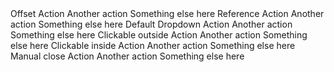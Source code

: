 <BSButtonGroup>
    <BSDropdown Offset="10,20">
        <Toggler>
            <BSToggle IsButton="true" Color="BSColor.Secondary">Offset</BSToggle>
        </Toggler>
        <Content>
            <BSDropdownItem IsButton="true">Action</BSDropdownItem>
            <BSDropdownItem IsButton="true">Another action</BSDropdownItem>
            <BSDropdownItem IsButton="true">Something else here</BSDropdownItem>
        </Content>
    </BSDropdown>
</BSButtonGroup>
<BSButtonGroup>
    <BSButton Color="BSColor.Secondary" DataId="dropdownTarget">Reference</BSButton>
    <BSButton Color="BSColor.Secondary" Class="dropdown-toggle dropdown-toggle-split" Target="dropref"></BSButton>
    <BSDropdown DataId="dropref" Target="dropdownTarget">
        <Content>
            <BSDropdownItem IsButton="true">Action</BSDropdownItem>
            <BSDropdownItem IsButton="true">Another action</BSDropdownItem>
            <BSDropdownItem IsButton="true">Something else here</BSDropdownItem>
        </Content>
    </BSDropdown>
</BSButtonGroup>
<BSButtonGroup>
    <BSDropdown>
        <Toggler>
            <BSToggle IsButton="true" Color="BSColor.Secondary">Default Dropdown</BSToggle>
        </Toggler>
        <Content>
            <BSDropdownItem>Action</BSDropdownItem>
            <BSDropdownItem>Another action</BSDropdownItem>
            <BSDropdownItem>Something else here</BSDropdownItem>
        </Content>
    </BSDropdown>
</BSButtonGroup>
<BSButtonGroup>
    <BSDropdown AllowOutsideClick="true">
        <Toggler>
            <BSToggle IsButton="true" Color="BSColor.Secondary">Clickable outside</BSToggle>
        </Toggler>
        <Content>
            <BSDropdownItem>Action</BSDropdownItem>
            <BSDropdownItem>Another action</BSDropdownItem>
            <BSDropdownItem>Something else here</BSDropdownItem>
        </Content>
    </BSDropdown>
</BSButtonGroup>
<BSButtonGroup>
    <BSDropdown AllowItemClick="true">
        <Toggler>
            <BSToggle IsButton="true" Color="BSColor.Secondary">Clickable inside</BSToggle>
        </Toggler>
        <Content>
            <BSDropdownItem>Action</BSDropdownItem>
            <BSDropdownItem>Another action</BSDropdownItem>
            <BSDropdownItem>Something else here</BSDropdownItem>
        </Content>
    </BSDropdown>
</BSButtonGroup>
<BSButtonGroup>
    <BSDropdown IsManual="true">
        <Toggler>
            <BSToggle IsButton="true" Color="BSColor.Secondary">Manual close</BSToggle>
        </Toggler>
        <Content>
            <BSDropdownItem>Action</BSDropdownItem>
            <BSDropdownItem>Another action</BSDropdownItem>
            <BSDropdownItem>Something else here</BSDropdownItem>
        </Content>
    </BSDropdown>
</BSButtonGroup>